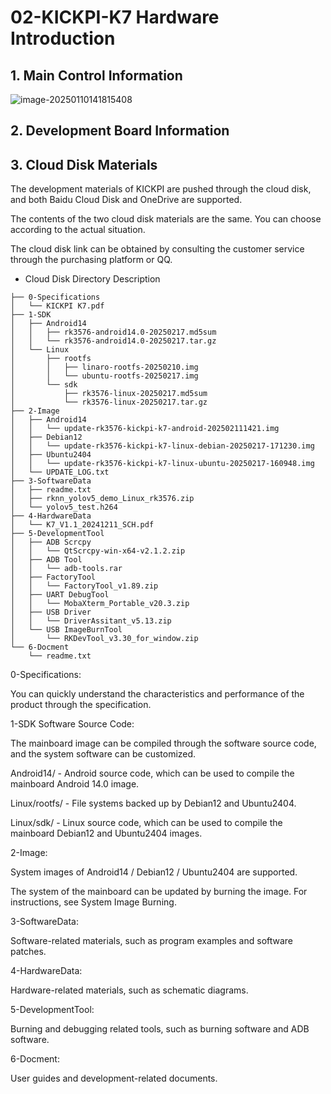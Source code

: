 # 02-KICKPI-K7 Hardware Introduction



## 1. Main Control Information

![image-20250110141815408](http://tanzhtanzh.oss-cn-shenzhen.aliyuncs.com/img/image-20250110141815408.png)



## 2. Development Board Information



## 3. Cloud Disk Materials

The development materials of KICKPI are pushed through the cloud disk, and both Baidu Cloud Disk and OneDrive are supported.

The contents of the two cloud disk materials are the same. You can choose according to the actual situation.

The cloud disk link can be obtained by consulting the customer service through the purchasing platform or QQ.



* Cloud Disk Directory Description

```
├── 0-Specifications
│   └── KICKPI K7.pdf
├── 1-SDK
│   ├── Android14
│   │   ├── rk3576-android14.0-20250217.md5sum
│   │   └── rk3576-android14.0-20250217.tar.gz
│   └── Linux
│       ├── rootfs
│       │   ├── linaro-rootfs-20250210.img
│       │   └── ubuntu-rootfs-20250217.img
│       └── sdk
│           ├── rk3576-linux-20250217.md5sum
│           └── rk3576-linux-20250217.tar.gz
├── 2-Image
│   ├── Android14
│   │   └── update-rk3576-kickpi-k7-android-202502111421.img
│   ├── Debian12
│   │   └── update-rk3576-kickpi-k7-linux-debian-20250217-171230.img
│   ├── Ubuntu2404
│   │   └── update-rk3576-kickpi-k7-linux-ubuntu-20250217-160948.img
│   └── UPDATE_LOG.txt
├── 3-SoftwareData
│   ├── readme.txt
│   ├── rknn_yolov5_demo_Linux_rk3576.zip
│   └── yolov5_test.h264
├── 4-HardwareData
│   └── K7_V1.1_20241211_SCH.pdf
├── 5-DevelopmentTool
│   ├── ADB Scrcpy 
│   │   └── QtScrcpy-win-x64-v2.1.2.zip
│   ├── ADB Tool
│   │   └── adb-tools.rar
│   ├── FactoryTool
│   │   └── FactoryTool_v1.89.zip
│   ├── UART DebugTool
│   │   └── MobaXterm_Portable_v20.3.zip
│   ├── USB Driver 
│   │   └── DriverAssitant_v5.13.zip
│   └── USB ImageBurnTool
│       └── RKDevTool_v3.30_for_window.zip
└── 6-Docment
    └── readme.txt
```

0-Specifications:

You can quickly understand the characteristics and performance of the product through the specification.

1-SDK Software Source Code:

The mainboard image can be compiled through the software source code, and the system software can be customized.

Android14/ - Android source code, which can be used to compile the mainboard Android 14.0 image.

Linux/rootfs/ - File systems backed up by Debian12 and Ubuntu2404.

Linux/sdk/ - Linux source code, which can be used to compile the mainboard Debian12 and Ubuntu2404 images.

2-Image:

System images of Android14 / Debian12 / Ubuntu2404 are supported.

The system of the mainboard can be updated by burning the image. For instructions, see System Image Burning.

3-SoftwareData:

Software-related materials, such as program examples and software patches.

4-HardwareData:

Hardware-related materials, such as schematic diagrams.

5-DevelopmentTool:

Burning and debugging related tools, such as burning software and ADB software.

6-Docment:

User guides and development-related documents.



